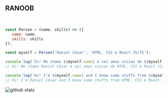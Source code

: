 ## RANOOB

<br>

```javascript
const Person = (name, skills) => ({
   name: name,
   skills: skills
});

const myself = Person('Raniel César', 'HTML, CSS & React JS/TS');

console.log(`Oi! Me chamo ${myself.name} e sei umas coisas de ${myself.skills}. :D`);
// Oi! Me chamo Raniel César e sei umas coisas de HTML, CSS & React JS/TS. :D

console.log(`Hi! I'm ${myself.name} and I know some stuffs from ${myself.skills}. :D`);
// Hi! I'm Raniel César and I know some stuffs from HTML, CSS & React JS/TS. :D
```


![github stats](https://github-readme-stats.vercel.app/api?username=ranielcsar&show_icons=true)
